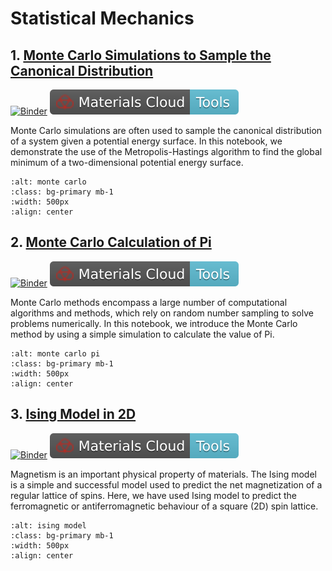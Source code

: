 # **Statistical Mechanics**

## 1. [Monte Carlo Simulations to Sample the Canonical Distribution](https://github.com/osscar-org/quantum-mechanics/blob/develop/notebook/statistical-mechanics/monte_carlo_parabolic.ipynb)

[![Binder](https://mybinder.org/badge_logo.svg)](https://mybinder.org/v2/gh/osscar-org/quantum-mechanics/develop?urlpath=%2Fvoila%2Frender%2Fnotebook%2Fstatistical-mechanics%2Fmonte_carlo_parabolic.ipynb)
[![Materials Cloud Tool osscar-qmcourse](https://raw.githubusercontent.com/materialscloud-org/mcloud-badge/main/badges/img/mcloud_badge_tools.svg)](https://osscar-quantum-mechanics.matcloud.xyz/voila/render/statistical-mechanics/monte_carlo_parabolic.ipynb)

Monte Carlo simulations are often used to sample the canonical distribution of a system
given a potential energy surface. In this notebook, we demonstrate the use of the 
Metropolis-Hastings algorithm to find the global minimum of a two-dimensional
potential energy surface.

```{image} ./images/monte_carlo.png
:alt: monte carlo
:class: bg-primary mb-1
:width: 500px
:align: center
```

## 2. [Monte Carlo Calculation of Pi](https://github.com/osscar-org/quantum-mechanics/blob/develop/notebook/statistical-mechanics/monte_carlo_pi.ipynb)

[![Binder](https://mybinder.org/badge_logo.svg)](https://mybinder.org/v2/gh/osscar-org/quantum-mechanics/develop?urlpath=%2Fvoila%2Frender%2Fnotebook%2Fstatistical-mechanics%2Fmonte_carlo_pi.ipynb)
[![Materials Cloud Tool osscar-qmcourse](https://raw.githubusercontent.com/materialscloud-org/mcloud-badge/main/badges/img/mcloud_badge_tools.svg)](https://osscar-quantum-mechanics.matcloud.xyz/voila/render/statistical-mechanics/monte_carlo_pi.ipynb)

Monte Carlo methods encompass a large number of computational algorithms and methods,
which rely on random number sampling to solve problems numerically. In this
notebook, we introduce the Monte Carlo method by using a simple simulation to
calculate the value of Pi.

```{image} ./images/montecarlo_pi.png
:alt: monte carlo pi
:class: bg-primary mb-1
:width: 500px
:align: center
```

## 3. [Ising Model in 2D](https://github.com/osscar-org/quantum-mechanics/blob/develop/notebook/statistical-mechanics/ising_model.ipynb)

[![Binder](https://mybinder.org/badge_logo.svg)](https://mybinder.org/v2/gh/osscar-org/quantum-mechanics/develop?urlpath=%2Fvoila%2Frender%2Fnotebook%2Fstatistical-mechanics%2Fising_model.ipynb)
[![Materials Cloud Tool osscar-qmcourse](https://raw.githubusercontent.com/materialscloud-org/mcloud-badge/main/badges/img/mcloud_badge_tools.svg)](https://osscar-quantum-mechanics.matcloud.xyz/voila/render/statistical-mechanics/ising_model.ipynb)

Magnetism is an important physical property of materials. The Ising model is a
simple and successful model used to predict the net magnetization of a regular
lattice of spins. Here, we have used Ising model to predict the ferromagnetic or
antiferromagnetic behaviour of a square (2D) spin lattice.

```{image} ./images/ising_model.png
:alt: ising model
:class: bg-primary mb-1
:width: 500px
:align: center
```

